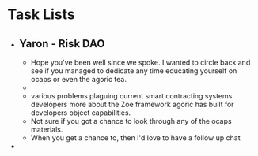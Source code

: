 # Task Lists
- ## Yaron - Risk DAO
	- Hope you've been well since we spoke. I wanted to circle back and see if you managed to dedicate any time educating yourself on ocaps or even the agoric tea.
	-
	- various problems plaguing current smart contracting systems developers  more about the Zoe framework agoric has built for developers  object capabilities.
	- Not sure if you got a chance to look through any of the ocaps materials.
	- When you get a chance to, then I'd love to have a follow up chat
-